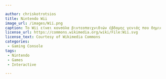 ```yaml
---

author: chriskotrotsios	
title: Nintendo Wii
image_url: /images/Wii.png 
caption: Το Wii είναι κονσόλα βιντεοπαιχνιδιών έβδομης γενιάς που δημιουργήθηκε από τη Nintendo. Σε σύγκριση με τους ανταγωνιστές της, υστερεί από άποψη γραφικών και άλλων τεχνικών χαρακτηριστικών. Όπως έχει τονίσει η ίδια η εταιρεία, το δυνατό σημείο της κονσόλας είναι ο χειρισμός. Ο χειρισμός γίνεται μέσω δύο τμημάτων: με το Remote, το οποίο μοιάζει με χειριστήριο και το Nunchuk, το οποίο είναι ένα κλασικό joystick σε μικρότερο μέγεθος. 
license_url: https://commons.wikimedia.org/wiki/File:Wii.svg
license_text: Courtesy of Wikimedia Commons
categories:
 - Gaming Console
tags:
 - Nintendo
 - Games
 - Interactive

---
```

